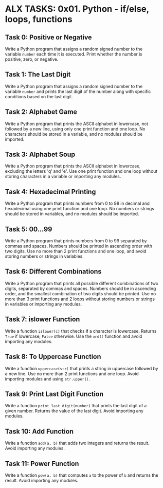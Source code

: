# ALX TASKS: 0x01. Python - if/else, loops, functions

## Task 0: Positive or Negative
Write a Python program that assigns a random signed number to the variable `number` each time it is executed. Print whether the number is positive, zero, or negative.

## Task 1: The Last Digit
Write a Python program that assigns a random signed number to the variable `number` and prints the last digit of the number along with specific conditions based on the last digit.

## Task 2: Alphabet Game
Write a Python program that prints the ASCII alphabet in lowercase, not followed by a new line, using only one print function and one loop. No characters should be stored in a variable, and no modules should be imported.

## Task 3: Alphabet Soup
Write a Python program that prints the ASCII alphabet in lowercase, excluding the letters 'q' and 'e'. Use one print function and one loop without storing characters in a variable or importing any modules.

## Task 4: Hexadecimal Printing
Write a Python program that prints numbers from 0 to 98 in decimal and hexadecimal using one print function and one loop. No numbers or strings should be stored in variables, and no modules should be imported.

## Task 5: 00...99
Write a Python program that prints numbers from 0 to 99 separated by commas and spaces. Numbers should be printed in ascending order with two digits. Use no more than 2 print functions and one loop, and avoid storing numbers or strings in variables.

## Task 6: Different Combinations
Write a Python program that prints all possible different combinations of two digits, separated by commas and spaces. Numbers should be in ascending order, and the smallest combination of two digits should be printed. Use no more than 3 print functions and 2 loops without storing numbers or strings in variables or importing any modules.

## Task 7: islower Function
Write a function `islower(c)` that checks if a character is lowercase. Returns `True` if lowercase, `False` otherwise. Use the `ord()` function and avoid importing any modules.

## Task 8: To Uppercase Function
Write a function `uppercase(str)` that prints a string in uppercase followed by a new line. Use no more than 2 print functions and one loop. Avoid importing modules and using `str.upper()`.

## Task 9: Print Last Digit Function
Write a function `print_last_digit(number)` that prints the last digit of a given number. Returns the value of the last digit. Avoid importing any modules.

## Task 10: Add Function
Write a function `add(a, b)` that adds two integers and returns the result. Avoid importing any modules.

## Task 11: Power Function
Write a function `pow(a, b)` that computes `a` to the power of `b` and returns the result. Avoid importing any modules.

